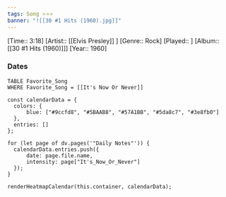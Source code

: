 ```yaml
---
tags: Song ⭐⭐⭐ 
banner: "![[30 #1 Hits (1960).jpg]]"
---
```

[Time:: 3:18]
[Artist:: [[Elvis Presley]] ]
[Genre:: Rock]
[Played:: ]
[Album:: [[30 #1 Hits (1960)]]]
[Year:: 1960]
### Dates
````dataview
TABLE Favorite_Song
WHERE Favorite_Song = [[It's Now Or Never]]
````
  ```dataviewjs
const calendarData = { 
	colors: { 
		blue: ["#9ccfd8", "#5BAAB8", "#57A1BB", "#5da8c7", "#3e8fb0"] 
	}, 
	entries: [] 
}; 

for (let page of dv.pages('"Daily Notes"')) { 
	calendarData.entries.push({ 
		date: page.file.name, 
		intensity: page["It's_Now_Or_Never"]
	}); 
} 

renderHeatmapCalendar(this.container, calendarData);
```
